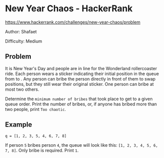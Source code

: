 # New Year Chaos - HackerRank

https://www.hackerrank.com/challenges/new-year-chaos/problem

Author: Shafaet

Difficulty: Medium

## Problem

It is New Year's Day and people are in line for the Wonderland rollercoaster ride. Each person wears a sticker indicating their initial position in the queue from to . Any person can bribe the person directly in front of them to swap positions, but they still wear their original sticker. One person can bribe at most two others.

Determine the `minimum number of bribes` that took place to get to a given queue order. Print the number of bribes, or, if anyone has bribed more than two people, print `Too chaotic`.

## Example

`q = [1, 2, 3, 5, 4, 6, 7, 8]`

If person `5` bribes person `4`, the queue will look like this: `[1, 2, 3, 4, 5, 6, 7, 8]`. Only bribe is required. Print `1`.
